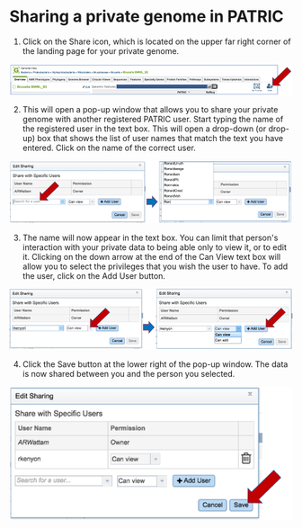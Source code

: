 # Sharing a private genome in PATRIC

1.  Click on the Share icon, which is located on the upper far right
    corner of the landing page for your private genome.

![image1](images/image1.png)

2.  This will open a pop-up window that allows you to share your private
    genome with another registered PATRIC user. Start typing the name of
    the registered user in the text box. This will open a drop-down (or
    drop-up) box that shows the list of user names that match the text
    you have entered. Click on the name of the correct user.

![image2](images/image2.png)

3.  The name will now appear in the text box. You can limit that
    person's interaction with your private data to being able only to
    view it, or to edit it. Clicking on the down arrow at the end of the
    Can View text box will allow you to select the privileges that you
    wish the user to have. To add the user, click on the Add User
    button.

![image3](images/image3.png)

4.  Click the Save button at the lower right of the pop-up window. The
    data is now shared between you and the person you selected.

![image4](images/image4.png)
